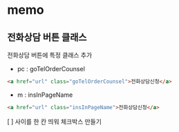 # memo

## 전화상담 버튼 클래스

전화상담 버튼에 특정 클래스 추가

- pc : goTelOrderCounsel

```html
<a href="url" class="goTelOrderCounsel">전화상담신청</a>
```

- m : insInPageName

```html
<a href="url" class="insInPageName">전화상담신청</a>
```
  [ ] 사이를 한 칸 띄워 체크박스 만들기
